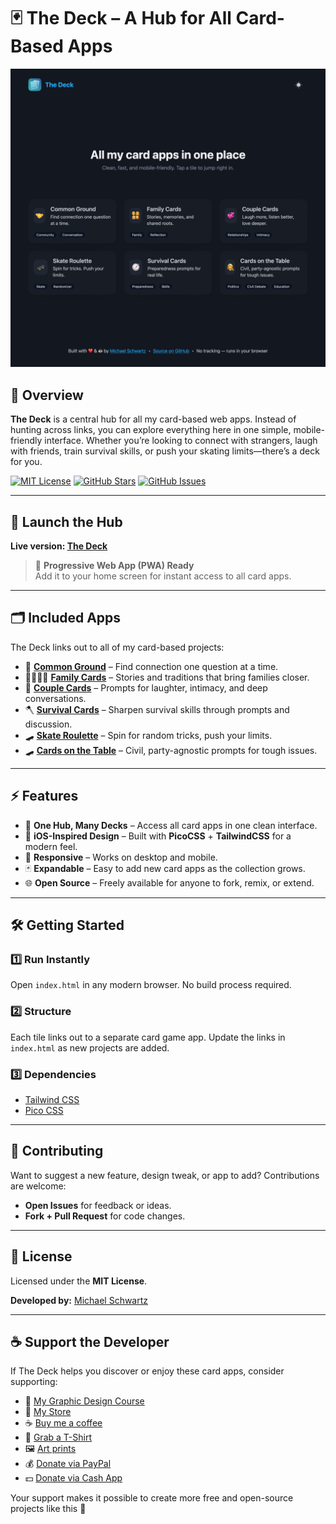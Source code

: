 # 🃏 The Deck – A Hub for All Card-Based Apps

![](https://raw.githubusercontent.com/michaelsboost/the-deck/main/imgs/screenshot.jpeg)

## 🌟 Overview
**The Deck** is a central hub for all my card-based web apps. Instead of hunting across links, you can explore everything here in one simple, mobile-friendly interface. Whether you’re looking to connect with strangers, laugh with friends, train survival skills, or push your skating limits—there’s a deck for you.

[![MIT License](https://img.shields.io/github/license/michaelsboost/the-deck)](LICENSE) [![GitHub Stars](https://img.shields.io/github/stars/michaelsboost/the-deck)](https://github.com/michaelsboost/the-deck/stargazers) [![GitHub Issues](https://img.shields.io/github/issues/michaelsboost/the-deck)](https://github.com/michaelsboost/the-deck/issues)

---

## 🚀 **Launch the Hub**
**Live version: [The Deck](https://michaelsboost.com/the-deck/)**

> 📲 **Progressive Web App (PWA) Ready**  
> Add it to your home screen for instant access to all card apps.

---

## 🗂️ **Included Apps**
The Deck links out to all of my card-based projects:

- 🤝 **[Common Ground](https://github.com/michaelsboost/common-ground)** – Find connection one question at a time.  
- 👨‍👩‍👧‍👦 **[Family Cards](https://github.com/michaelsboost/familycards)** – Stories and traditions that bring families closer.  
- 💞 **[Couple Cards](https://github.com/michaelsboost/couplecards)** – Prompts for laughter, intimacy, and deep conversations.  
- 🪓 **[Survival Cards](https://github.com/michaelsboost/survivalcards)** – Sharpen survival skills through prompts and discussion.  
- 🛹 **[Skate Roulette](https://github.com/michaelsboost/skateroulette)** – Spin for random tricks, push your limits.  
- 🛹 **[Cards on the Table](https://github.com/michaelsboost/CardsOnTheTable)** – Civil, party-agnostic prompts for tough issues.

---

## ⚡ **Features**
* 🧭 **One Hub, Many Decks** – Access all card apps in one clean interface.  
* 🎨 **iOS-Inspired Design** – Built with **PicoCSS** + **TailwindCSS** for a modern feel.  
* 📱 **Responsive** – Works on desktop and mobile.  
* 🃏 **Expandable** – Easy to add new card apps as the collection grows.  
* 🌐 **Open Source** – Freely available for anyone to fork, remix, or extend.  

---

## 🛠️ **Getting Started**

### **1️⃣ Run Instantly**
Open `index.html` in any modern browser. No build process required.

### **2️⃣ Structure**
Each tile links out to a separate card game app. Update the links in `index.html` as new projects are added.

### **3️⃣ Dependencies**
- [Tailwind CSS](https://tailwindcss.com/)  
- [Pico CSS](https://picocss.com/)  

---

## 🤝 **Contributing**
Want to suggest a new feature, design tweak, or app to add? Contributions are welcome:
- **Open Issues** for feedback or ideas.  
- **Fork + Pull Request** for code changes.  

---

## 📜 **License**
Licensed under the **MIT License**.  

**Developed by:** [Michael Schwartz](https://michaelsboost.com/)  

---

## ☕ **Support the Developer**
If The Deck helps you discover or enjoy these card apps, consider supporting:

- 🎨 [My Graphic Design Course](https://michaelsboost.com/graphicdesign)  
- 🛒 [My Store](https://michaelsboost.com/store)  
- ☕ [Buy me a coffee](http://ko-fi.com/michaelsboost)  
- 👕 [Grab a T-Shirt](https://michaelsboost.com/gear)  
- 🖼️ [Art prints](https://deviantart.com/michaelsboost/prints)  
- 💰 [Donate via PayPal](https://michaelsboost.com/donate)  
- 💵 [Donate via Cash App](https://cash.me/$michaelsboost)  

Your support makes it possible to create more free and open-source projects like this 🚀
